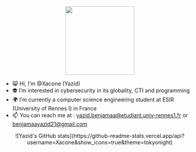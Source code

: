 <div id="header" align="center">
  <img src="https://i.ibb.co/K2G9wCW/cha.jpg" width="180"/>
</div>


- 😸 Hi, I’m @Xacone (Yazid)
- 👽 I’m interested in cybersecurity in its globality, CTI and programming
- 🌍 I’m currently a computer science engineering student at ESIR (University of Rennes I) in France
- 📫 You can reach me at : yazid.benjamaa@etudiant.univ-rennes1.fr or benjamaayazid21@gmail.com

<div id="header" align="center">
![Yazid's GitHub stats](https://github-readme-stats.vercel.app/api?username=Xacone&show_icons=true&theme=tokyonight)
</div>
